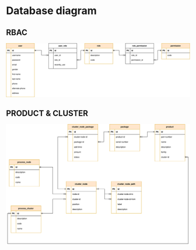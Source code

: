 # Database diagram

## RBAC

<img alt="RBAC.svg" src="./schemas/RBAC.svg">

## PRODUCT & CLUSTER

<img alt="product-cluster.svg" src="./schemas/product-cluster.svg">
